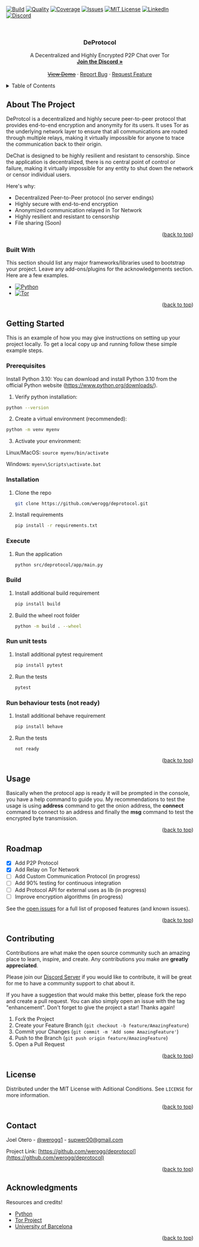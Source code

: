<!-- Improved compatibility of back to top link: See: https://github.com/othneildrew/Best-README-Template/pull/73 -->
<a name="readme-top"></a>
<!--
*** Thanks for checking out the Best-README-Template. If you have a suggestion
*** that would make this better, please fork the repo and create a pull request
*** or simply open an issue with the tag "enhancement".
*** Don't forget to give the project a star!
*** Thanks again! Now go create something AMAZING! :D
-->



<!-- PROJECT SHIELDS -->
<!--
*** I'm using markdown "reference style" links for readability.
*** Reference links are enclosed in brackets [ ] instead of parentheses ( ).
*** See the bottom of this document for the declaration of the reference variables
*** for contributors-url, forks-url, etc. This is an optional, concise syntax you may use.
*** https://www.markdownguide.org/basic-syntax/#reference-style-links
-->
[![Build][build-shield]][build-url]
[![Quality][code-quality-shield]][code-quality-url]
[![Coverage][code-coverage-shield]][code-coverage-url]
[![Issues][issues-shield]][issues-url]
[![MIT License][license-shield]][license-url]
[![LinkedIn][linkedin-shield]][linkedin-url]
[![Discord][discord-shield]][discord-url]



<!-- PROJECT LOGO -->
<br />
<div align="center">
  
  <!-- LOGO DISABLE FOR NOW
  <a href="https://github.com/othneildrew/Best-README-Template">
    <img src="images/logo.png" alt="Logo" width="80" height="80">
  </a>
  -->

  <h3 align="center">DeProtocol</h3>

  <p align="center">
    A Decentralized and Highly Encrypted P2P Chat over Tor
    <br />
    <a href="https://discord.gg/ZsWt5RdS5E"><strong>Join the Discord »</strong></a>
    <br />
    <br />
    <a href="https://github.com/werogg/deprotocol"><del>View Demo</del></a>
    ·
    <a href="https://github.com/werogg/deprotocol/issues">Report Bug</a>
    ·
    <a href="https://github.com/werogg/deprotocol/issues">Request Feature</a>
  </p>
</div>



<!-- TABLE OF CONTENTS -->
<details>
  <summary>Table of Contents</summary>
  <ol>
    <li>
      <a href="#about-the-project">About The Project</a>
      <ul>
        <li><a href="#built-with">Built With</a></li>
      </ul>
    </li>
    <li>
      <a href="#getting-started">Getting Started</a>
      <ul>
        <li><a href="#prerequisites">Prerequisites</a></li>
        <li><a href="#installation">Installation</a></li>
      </ul>
    </li>
    <li><a href="#usage">Usage</a></li>
    <li><a href="#roadmap">Roadmap</a></li>
    <li><a href="#contributing">Contributing</a></li>
    <li><a href="#license">License</a></li>
    <li><a href="#contact">Contact</a></li>
    <li><a href="#acknowledgments">Acknowledgments</a></li>
  </ol>
</details>



<!-- ABOUT THE PROJECT -->
## About The Project

DeProtcol is a decentralized and highly secure peer-to-peer protocol that provides end-to-end encryption and anonymity for its users. It uses Tor as the underlying network layer to ensure that all communications are routed through multiple relays, making it virtually impossible for anyone to trace the communication back to their origin.

DeChat is designed to be highly resilient and resistant to censorship. Since the application is decentralized, there is no central point of control or failure, making it virtually impossible for any entity to shut down the network or censor individual users.

Here's why:
* Decentralized Peer-to-Peer protocol (no server endings)
* Highly secure with end-to-end encryption
* Anonymized communication relayed in Tor Network
* Highly resilient and resistant to censorship
* File sharing (Soon)

<p align="right">(<a href="#readme-top">back to top</a>)</p>



### Built With

This section should list any major frameworks/libraries used to bootstrap your project. Leave any add-ons/plugins for the acknowledgements section. Here are a few examples.

* [![Python][Python]][Python-url]
* [![Tor][Tor]][Tor-url]

<p align="right">(<a href="#readme-top">back to top</a>)</p>



<!-- GETTING STARTED -->
## Getting Started

This is an example of how you may give instructions on setting up your project locally.
To get a local copy up and running follow these simple example steps.

### Prerequisites

Install Python 3.10: You can download and install Python 3.10 from the official Python website (https://www.python.org/downloads/).

1. Verify python installation:
  ```sh
  python --version
  ```

2. Create a virtual environment (recommended):
  ```sh
  python -m venv myenv
  ```

3. Activate your environment:

  Linux/MacOS: ```source myenv/bin/activate```
    
  Windows: ```myenv\Scripts\activate.bat```
  
### Installation

1. Clone the repo
   ```sh
   git clone https://github.com/werogg/deprotocol.git
   ```

2. Install requirements
   ```sh
   pip install -r requirements.txt
   ```
   
### Execute

1. Run the application
   ```sh
   python src/deprotocol/app/main.py
   ```
   
### Build

1. Install additional build requirement
   ```sh
   pip install build
   ```

2. Build the wheel root folder
   ```sh
   python -m build . --wheel
   ```
   
### Run unit tests

1. Install additional pytest requirement
   ```sh
   pip install pytest
   ```

2. Run the tests
   ```sh
   pytest
   ```
   
### Run behaviour tests (not ready)

1. Install additional behave requirement
   ```sh
   pip install behave
   ```

2. Run the tests
   ```sh
   not ready
   ```


<p align="right">(<a href="#readme-top">back to top</a>)</p>



<!-- USAGE EXAMPLES -->
## Usage

Basically when the protocol app is ready it will be prompted in the console, you have a help command to guide you.
My recommendations to test the usage is using **address** command to get the onion address, the **connect** command to connect to an address and finally the **msg** command to test the encrypted byte transmission.


<p align="right">(<a href="#readme-top">back to top</a>)</p>



<!-- ROADMAP -->
## Roadmap

- [x] Add P2P Protocol
- [x] Add Relay on Tor Network
- [ ] Add Custom Communication Protocol (in progress)
- [ ] Add 90% testing for continuous integration
- [ ] Add Protocol API for external uses as lib (in progress)
- [ ] Improve encryption algorithms (in progress)

See the [open issues](https://github.com/werogg/deprotocol/issues) for a full list of proposed features (and known issues).

<p align="right">(<a href="#readme-top">back to top</a>)</p>



<!-- CONTRIBUTING -->
## Contributing

Contributions are what make the open source community such an amazing place to learn, inspire, and create. Any contributions you make are **greatly appreciated**.

Please join our [Discord Server](https://discord.gg/ZsWt5RdS5E) if you would like to contribute, it will be great for me to have a community support to chat about it.

If you have a suggestion that would make this better, please fork the repo and create a pull request. You can also simply open an issue with the tag "enhancement".
Don't forget to give the project a star! Thanks again!

1. Fork the Project
2. Create your Feature Branch (`git checkout -b feature/AmazingFeature`)
3. Commit your Changes (`git commit -m 'Add some AmazingFeature'`)
4. Push to the Branch (`git push origin feature/AmazingFeature`)
5. Open a Pull Request

<p align="right">(<a href="#readme-top">back to top</a>)</p>



<!-- LICENSE -->
## License

Distributed under the MIT License with Aditional Conditions. See `LICENSE` for more information.

<p align="right">(<a href="#readme-top">back to top</a>)</p>



<!-- CONTACT -->
## Contact

Joel Otero - [@werogg1](https://twitter.com/werogg1) - supwer00@gmail.com

Project Link: [https://github.com/werogg/deprotocol](https://github.com/werogg/deprotocol)

<p align="right">(<a href="#readme-top">back to top</a>)</p>



<!-- ACKNOWLEDGMENTS -->
## Acknowledgments

Resources and credits!

* [Python](https://www.python.org/)
* [Tor Project](https://www.torproject.org/)
* [University of Barcelona](https://web.ub.edu/es/)
<p align="right">(<a href="#readme-top">back to top</a>)</p>



<!-- MARKDOWN LINKS & IMAGES -->
<!-- https://www.markdownguide.org/basic-syntax/#reference-style-links -->
[build-shield]: https://img.shields.io/github/actions/workflow/status/werogg/deprotocol/ci.yml?branch=development&style=for-the-badge
[build-url]: https://github.com/othneildrew/deprotocol

[code-quality-shield]: https://img.shields.io/codefactor/grade/github/werogg/deprotocol/development?style=for-the-badge
[code-quality-url]: https://github.com/othneildrew/deprotocol
[code-coverage-shield]: https://img.shields.io/codacy/coverage/66bc32c3001a44899139b5789e68fbc6?style=for-the-badge
[code-coverage-url]: https://github.com/othneildrew/deprotocol
[issues-shield]: https://img.shields.io/github/issues/othneildrew/Best-README-Template.svg?style=for-the-badge
[issues-url]: https://github.com/othneildrew/Best-README-Template/issues
[license-shield]: https://img.shields.io/github/license/othneildrew/Best-README-Template.svg?style=for-the-badge
[license-url]: https://github.com/werogg/deprotocol/blob/development/LICENSE
[linkedin-shield]: https://img.shields.io/badge/-LinkedIn-black.svg?style=for-the-badge&logo=linkedin&colorB=555
[linkedin-url]: https://www.linkedin.com/in/joel-otero/
[discord-shield]: https://img.shields.io/badge/Discord-7289DA?style=for-the-badge&logo=discord&logoColor=white
[discord-url]: https://discord.gg/ZsWt5RdS5E

[product-screenshot]: images/screenshot.png
[Python]: https://img.shields.io/badge/Python-3776AB?style=for-the-badge&logo=python&logoColor=white
[Python-url]: https://www.python.org/
[Tor]: https://img.shields.io/badge/Tor%20Stem-7D4698?style=for-the-badge&logo=Tor-Browser&logoColor=white
[Tor-url]: https://stem.torproject.org
